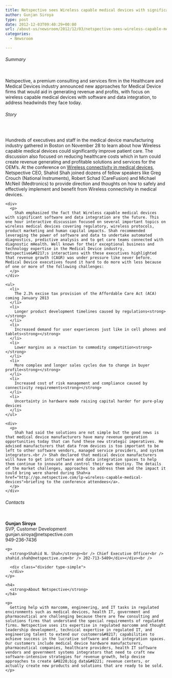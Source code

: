 ```yaml
---
title: Netspective sees Wireless capable medical devices with significant software and data integration are the future
author: Gunjan Siroya
type: post
date: 2012-12-03T09:40:29+00:00
url: /about-us/newsroom/2012/12/03/netspective-sees-wireless-capable-medical-devices-with-significant-software-and-data-integration-are-the-future/
categories:
  - Newsroom

---
```

<div class="grid">
  <div class="c-one-sixth ">
    <h6>
      Summary
    </h6>
  </div>
  
  <br /> 
  
  <div class="c-five-sixth ">
    <div id="lead-counter-5" class="lead" >
      Netspective, a premium consulting and services firm in the Healthcare and Medical Devices industry announced new approaches for Medical Device firms that would aid in generating revenue and profits, with focus on wireless capable medical devices with software and data integration, to address headwinds they face today.
    </div>
  </div>
</div>


  


<div class="divider type-simple">
</div>


  


<div class="grid">
  <div class="c-one-sixth ">
    <h6>
      Story
    </h6>
  </div>
  
  <br /> 
  
  <div class="c-five-sixth ">
    <div>
      <p>
        Hundreds of executives and staff in the medical device manufacturing industry gathered in Boston on November 28 to learn about how Wireless capable medical devices could significantly improve patient care. The discussion also focused on reducing healthcare costs which in turn could create revenue generating and profitable solutions and services for the OEM&#8217;s. At the conference on <a href="http://www.wirelessmeddev.com/date/2012-11-28/">Wireless connectivity in medical devices</a>, Netspective CEO, Shahid Shah joined dozens of fellow speakers like Greg Crouch (National Instruments), Robert Schad (CareFusion) and Michael McNeil (Medtronics) to provide direction and thoughts on how to safely and effectively implement and benefit from Wireless connectivity in medical devices.
      </p>
    </div>
    
    <div>
      <p>
        Shah emphasized the fact that Wireless capable medical devices with significant software and data integration are the future. This one hour interactive discussion focused on several important topics on wireless medical devices covering regulatory, wireless protocols, product marketing and human capital impacts. Shah recommended leveraging the power of software and data to undertake automated diagnostics, predictive analysis and to get care teams connected with diagnostic mHealth. Well known for their exceptional business and technology expertise in the Medical Device industry, Netspective&#8217;s interactions with these executives highlighted that revenue growth (CAGR) was under pressure like never before. Medical Device executives found it hard to do more with less because of one or more of the following challenges:
      </p>
    </div>
    
    <ul>
      <li>
        The 2.3% excise tax provision of the Affordable Care Act (ACA) coming January 2013
      </li>
      <li>
        Longer product development timelines caused by regulations<strong></strong>
      </li>
      <li>
        Increased demand for user experiences just like in cell phones and tablets<strong></strong>
      </li>
      <li>
        Lower margins as a reaction to commodity competition<strong></strong>
      </li>
      <li>
        More complex and longer sales cycles due to change in buyer profile<strong></strong>
      </li>
      <li>
        Increased cost of risk management and compliance caused by connectivity requirements<strong></strong>
      </li>
      <li>
        Uncertainty in hardware made raising capital harder for pure-play devices
      </li>
    </ul>
    
    <div>
      <p>
        Shah had said the solutions are not simple but the good news is that medical device manufacturers have many revenue generation opportunities today that can fund these new strategic imperatives. He advised manufacturers that data from devices is too important to be left to other software vendors, managed service providers, and system integrators.<br /> Shah declared that medical device manufacturers will have to get into software and data integration spaces to help them continue to innovate and control their own destiny. The details of the market challenges, approaches to address them and the impact it could bring were shared during Shah<a href="http://go.netspective.com/lp-wireless-capable-medical-devices">briefing to the conference attendees</a>.
      </p>
    </div>
  </div>
</div></p> 

<div class="divider type-simple">
</div>


  


<div class="grid">
  <div class="c-one-sixth ">
    <h6>
      Contacts
    </h6>
  </div>
  
  <br /> 
  
  <div class="c-five-sixth ">
    <strong>Gunjan Siroya</strong><br /> SVP, Customer Development<br /> gunjan.siroya@netspective.com<br /> 949-236-7436</p> 
    
    <p>
      <strong>Shahid N. Shah</strong><br /> Chief Executive Officer<br /> shahid.shah@netspective.com<br /> 202-713-5409</div></div><br /> 
      
      <div class="divider type-simple">
      </div>
    </p>
    
    <h4>
      <strong>About Netspective</strong>
    </h4>
    
    <p>
      Getting help with marcomm, engineering, and IT tasks in regulated environments such as medical devices, health IT, government and pharmaceutical are challenging because there are few consulting and solutions firms that understand the special requirements of regulated firms. Netspective uses its expertise in regulated marcomm and thought leadership development, technical expertise in regulated IT, and engineering talent to extend our customers&#8217; capabilities to achieve success in the lucrative software and data integration spaces. Our customers include medical device hardware manufacturers, pharmaceutical companies, healthcare providers, health IT software vendors and government systems integrators that need to craft new software-intensive strategies for revenue growth, help devise approaches to create &#8220;big data&#8221; revenue centers, or actually create new products and solutions that are ready to be sold.
    </p>